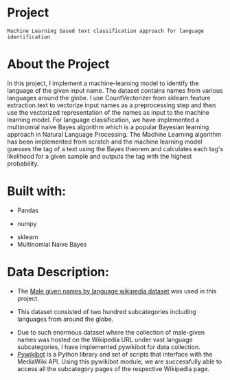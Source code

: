 # Project

`Machine Learning based text classification approach for language identification`

# About the Project
In this project, I implement a machine-learning model to identify the language of the given input name. The dataset contains names from various languages around the globe. I use CountVectorizer from sklearn.feature extraction.text to vectorize input names as a preprocessing step and then use the vectorized representation of the names as input to the machine learning model. For language classification, we have implemented a multinomial naive Bayes algorithm which is a popular Bayesian learning approach in Natural Language Processing. The Machine Learning algorithm has been implemented from scratch and the machine learning model guesses the tag of a text using the Bayes theorem and calculates each tag's likelihood for a given sample and outputs the tag with the highest probability.

# Built with:
- Pandas
* numpy
+ sklearn
+ Multinomial Naive Bayes

# Data Description:
- The [Male given names by language wikipedia dataset](https://en.wiktionary.org/wiki/Category:Male_given_names_by_language) was used in this project.
* This dataset consisted of two hundred subcategories including languages from around the globe.
+ Due to such enormous dataset where the collection of male-given names was hosted on the Wikipedia URL under vast language subcategories, I have implemented pywikibot for data collection.
+ [Pywikibot](https://www.mediawiki.org/wiki/Manual:Pywikibot/Installation#Configure_Pywikibot) is a Python library and set of scripts that interface with the MediaWiki API. Using this pywikibot module, we are successfully able to access all the subcategory pages of the respective Wikipedia page.

